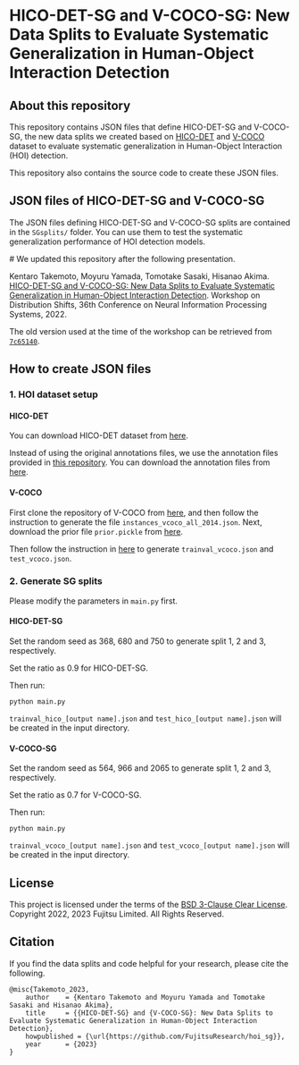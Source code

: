# HICO-DET-SG and V-COCO-SG: New Data Splits to Evaluate Systematic Generalization in Human-Object Interaction Detection
## About this repository
This repository contains JSON files that define HICO-DET-SG and V-COCO-SG, the new data splits we created based on [HICO-DET](http://www-personal.umich.edu/~ywchao/hico/) and [V-COCO](https://github.com/s-gupta/v-coco) dataset to evaluate systematic generalization in Human-Object Interaction (HOI) detection.

This repository also contains the source code to create these JSON files.

## JSON files of HICO-DET-SG and V-COCO-SG
The JSON files defining HICO-DET-SG and V-COCO-SG splits are contained in the `SGsplits/` folder.
You can use them to test the systematic generalization performance of HOI detection models.  


\# We updated this repository after the following presentation. 

Kentaro Takemoto, Moyuru Yamada, Tomotake Sasaki, Hisanao Akima. 
[HICO-DET-SG and V-COCO-SG: New Data Splits to Evaluate Systematic Generalization in Human-Object Interaction Detection](https://openreview.net/forum?id=1Ketalw43B). 
Workshop on Distribution Shifts, 36th Conference on Neural Information Processing Systems, 2022. 

The old version used at the time of the workshop can be retrieved from [`7c65140`](https://github.com/FujitsuResearch/hoi_sg/tree/7c651401bb276cee4719eb4dec07d3ab19f4bda0).  


## How to create JSON files
### 1. HOI dataset setup
#### HICO-DET
You can download HICO-DET dataset from [here](https://drive.google.com/open?id=1QZcJmGVlF9f4h-XLWe9Gkmnmj2z1gSnk). 

Instead of using the original annotations files, we use the annotation files provided in [this repository](https://github.com/YueLiao/PPDM). You can download the annotation files from [here](https://drive.google.com/open?id=1WI-gsNLS-t0Kh8TVki1wXqc3y2Ow1f2R). 

#### V-COCO
First clone the repository of V-COCO from [here](https://github.com/s-gupta/v-coco), and then follow the instruction to generate the file `instances_vcoco_all_2014.json`. Next, download the prior file `prior.pickle` from [here](https://drive.google.com/drive/folders/10uuzvMUCVVv95-xAZg5KS94QXm7QXZW4).

Then follow the instruction in [here](https://github.com/hitachi-rd-cv/qpic) to generate `trainval_vcoco.json` and `test_vcoco.json`.


### 2. Generate SG splits
Please modify the parameters in `main.py` first.

#### HICO-DET-SG
Set the random seed as 368, 680 and 750 to generate split 1, 2 and 3, respectively.

Set the ratio as 0.9 for HICO-DET-SG.

Then run:
```shell
python main.py
```
`trainval_hico_[output name].json` and `test_hico_[output name].json` will be created in the input directory.

#### V-COCO-SG
Set the random seed as 564, 966 and 2065 to generate split 1, 2 and 3, respectively.

Set the ratio as 0.7 for V-COCO-SG.

Then run:
```shell
python main.py
```
`trainval_vcoco_[output name].json` and `test_vcoco_[output name].json` will be created in the input directory.


## License
This project is licensed under the terms of the [BSD 3-Clause Clear License](https://spdx.org/licenses/BSD-3-Clause-Clear.html).
Copyright 2022, 2023 Fujitsu Limited. All Rights Reserved.

## Citation

If you find the data splits and code helpful for your research, please cite the following.
```
@misc{Takemoto_2023,
    author    = {Kentaro Takemoto and Moyuru Yamada and Tomotake Sasaki and Hisanao Akima},
    title     = {{HICO-DET-SG} and {V-COCO-SG}: New Data Splits to Evaluate Systematic Generalization in Human-Object Interaction Detection},
    howpublished = {\url{https://github.com/FujitsuResearch/hoi_sg}},
    year      = {2023}
}
```